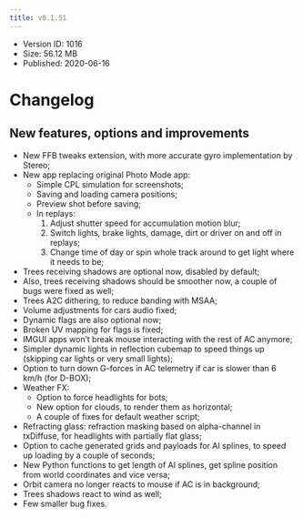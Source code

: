 ```yaml
---
title: v0.1.51
---
```


*   Version ID: 1016
*   Size: 56.12 MB
*   Published: 2020-06-16

# Changelog

## New features, options and improvements

*   New FFB tweaks extension, with more accurate gyro implementation by Stereo;
*   New app replacing original Photo Mode app:
    *   Simple CPL simulation for screenshots;
    *   Saving and loading camera positions;
    *   Preview shot before saving;
    *   In replays:
        1. Adjust shutter speed for accumulation motion blur;
        2. Switch lights, brake lights, damage, dirt or driver on and off in replays;
        3. Change time of day or spin whole track around to get light where it needs to be;
*   Trees receiving shadows are optional now, disabled by default;
*   Also, trees receiving shadows should be smoother now, a couple of bugs were fixed as well;
*   Trees A2C dithering, to reduce banding with MSAA;
*   Volume adjustments for cars audio fixed;
*   Dynamic flags are also optional now;
*   Broken UV mapping for flags is fixed;
*   IMGUI apps won’t break mouse interacting with the rest of AC anymore;
*   Simpler dynamic lights in reflection cubemap to speed things up (skipping car lights or very small lights);
*   Option to turn down G-forces in AC telemetry if car is slower than 6 km/h (for D-BOX);
*   Weather FX:
    *   Option to force headlights for bots;
    *   New option for clouds, to render them as horizontal;
    *   A couple of fixes for default weather script;
*   Refracting glass: refraction masking based on alpha-channel in txDiffuse, for headlights with partially flat glass;
*   Option to cache generated grids and payloads for AI splines, to speed up loading by a couple of seconds;
*   New Python functions to get length of AI splines, get spline position from world coordinates and vice versa;
*   Orbit camera no longer reacts to mouse if AC is in background;
*   Trees shadows react to wind as well;
*   Few smaller bug fixes.
